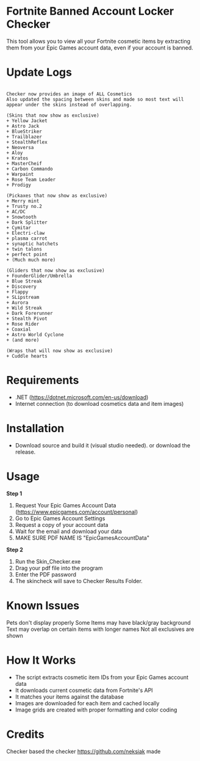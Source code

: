 # Fortnite Banned Account Locker Checker
This tool allows you to view all your Fortnite cosmetic items by extracting them from your Epic Games account data, even if your account is banned.

# Update Logs
```

Checker now provides an image of ALL Cosmetics
Also updated the spacing between skins and made so most text will appear under the skins instead of overlapping.

(Skins that now show as exclusive)
+ Yellow Jacket
+ Astro Jack
+ BlueStriker
+ Trailblazer
+ StealthReflex
+ Neoversa
+ Aloy
+ Kratos
+ MasterCheif
+ Carbon Commando
+ Warpaint
+ Rose Team Leader
+ Prodigy

(Pickaxes that now show as exclusive)
+ Merry mint
+ Trusty no.2
+ AC/DC
+ Snowtooth
+ Dark Splitter
+ Cymitar
+ Electri-claw
+ plasma carrot
+ synaptic hatchets
+ twin talons
+ perfect point
+ (Much much more)

(Gliders that now show as exclusive)
+ FounderGlider/Umbrella
+ Blue Streak
+ Discovery
+ Flappy
+ SLipstream
+ Aurora
+ Wild Streak
+ Dark Forerunner
+ Stealth Pivot
+ Rose Rider
+ Coaxial
+ Astro World Cyclone
+ (and more)

(Wraps that will now show as exclusive)
+ Cuddle hearts
```

# Requirements
* .NET (https://dotnet.microsoft.com/en-us/download)
* Internet connection (to download cosmetics data and item images)

# Installation
* Download source and build it (visual studio needed). or download the release.

# Usage
**Step 1**
1. Request Your Epic Games Account Data (https://www.epicgames.com/account/personal)
2. Go to Epic Games Account Settings
3. Request a copy of your account data
4. Wait for the email and download your data
5. MAKE SURE PDF NAME IS "EpicGamesAccountData"

**Step 2**
1. Run the Skin_Checker.exe
2. Drag your pdf file into the program
3. Enter the PDF password
4. The skincheck will save to Checker Results Folder.

# Known Issues
Pets don't display properly
Some Items may have black/gray background
Text may overlap on certain items with longer names
Not all exclusives are shown

# How It Works
* The script extracts cosmetic item IDs from your Epic Games account data
* It downloads current cosmetic data from Fortnite's API
* It matches your items against the database
* Images are downloaded for each item and cached locally
* Image grids are created with proper formatting and color coding


# Credits
Checker based the checker https://github.com/neksiak made
